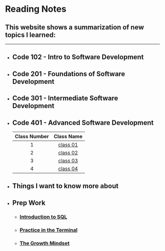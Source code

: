 # Reading Notes

## This website shows a summarization of new topics I learned:

---

- ## Code 102 - Intro to Software Development
- ## Code 201 - Foundations of Software Development
- ## Code 301 - Intermediate Software Development
- ## Code 401 - Advanced Software Development
  | Class Number |           Class Name            |
  | :----------: | :-----------------------------: |
  |      1       | [class 01](/classes/class01.md) |
  |      2       | [class 02](/classes/class02.md) |
  |      3       | [class 03](/classes/class03.md) |
  |      4       | [class 04](/classes/class04.md) |

* ## Things I want to know more about

- ## Prep Work
  - ### [Introduction to SQL](/SQL.md)
  - ### [Practice in the Terminal](/PracticeInTheTerminal.md)
  - ### [The Growth Mindset](/The%20Growth%20Mindset.md)
